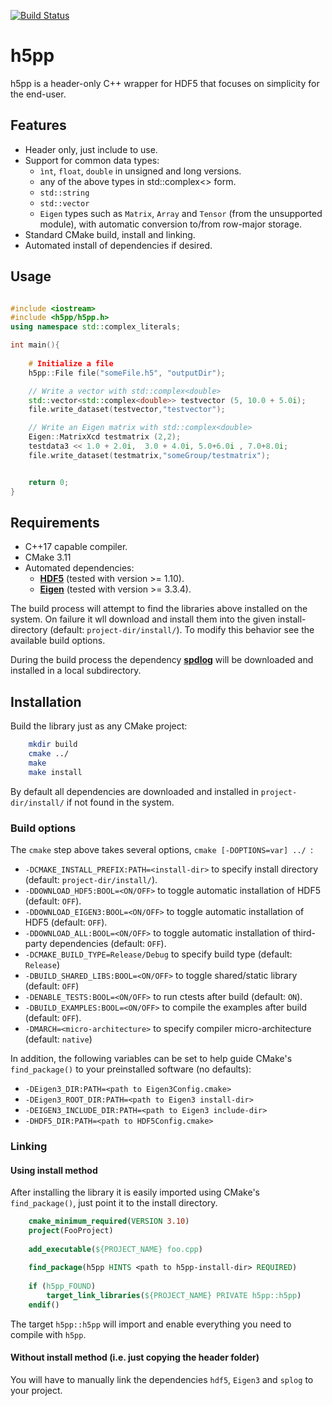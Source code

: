 [![Build Status](https://travis-ci.org/DavidAce/libh5pp.svg?branch=master)](https://travis-ci.org/DavidAce/libh5pp)

# h5pp
h5pp is a header-only C++ wrapper for HDF5 that focuses on simplicity for the end-user. 

## Features
* Header only, just include to use.
* Support for common data types:
    - `ìnt`, `float`, `double` in unsigned and long versions.
    - any of the above types in std::complex<> form.
    - `std::string`
    - `std::vector`
    - `Eigen` types such as `Matrix`, `Array` and `Tensor` (from the unsupported module), with automatic conversion to/from row-major storage.
* Standard CMake build, install and linking. 
* Automated install of dependencies if desired.

## Usage

```c++

#include <iostream>
#include <h5pp/h5pp.h>
using namespace std::complex_literals;

int main(){
    
    # Initialize a file
    h5pp::File file("someFile.h5", "outputDir");

    // Write a vector with std::complex<double>
    std::vector<std::complex<double>> testvector (5, 10.0 + 5.0i);
    file.write_dataset(testvector,"testvector");

    // Write an Eigen matrix with std::complex<double>
    Eigen::MatrixXcd testmatrix (2,2);
    testdata3 << 1.0 + 2.0i,  3.0 + 4.0i, 5.0+6.0i , 7.0+8.0i;
    file.write_dataset(testmatrix,"someGroup/testmatrix");


    return 0;
}

```


## Requirements
* C++17 capable compiler.
* CMake 3.11
* Automated dependencies:
    - [**HDF5**](https://support.hdfgroup.org/HDF5/) (tested with version >= 1.10).
    - [**Eigen**](http://eigen.tuxfamily.org) (tested with version >= 3.3.4).

The build process will attempt to find the libraries above installed on the system.
On failure it wll download and install them into the given install-directory (default: `project-dir/install/`).
To modify this behavior see the available build options.

During the build process the dependency [**spdlog**](https://github.com/gabime/spdlog) will be downloaded and installed in a local subdirectory.


## Installation
Build the library just as any CMake project:

```bash
    mkdir build
    cmake ../
    make
    make install
```

By default all dependencies are downloaded and installed in `project-dir/install/` if not found in the system.

### Build options

The `cmake` step above takes several options, `cmake [-DOPTIONS=var] ../ `:
* `-DCMAKE_INSTALL_PREFIX:PATH=<install-dir>` to specify install directory (default: `project-dir/install/`).
* `-DDOWNLOAD_HDF5:BOOL=<ON/OFF>` to toggle automatic installation of HDF5 (default: `OFF`).
* `-DDOWNLOAD_EIGEN3:BOOL=<ON/OFF>` to toggle automatic installation of HDF5 (default: `OFF`).
* `-DDOWNLOAD_ALL:BOOL=<ON/OFF>` to toggle automatic installation of third-party dependencies (default: `OFF`).
* `-DCMAKE_BUILD_TYPE=Release/Debug` to specify build type (default: `Release`)
* `-DBUILD_SHARED_LIBS:BOOL=<ON/OFF>` to toggle shared/static library (default: `OFF`)
* `-DENABLE_TESTS:BOOL=<ON/OFF>` to run ctests after build (default: `ON`).
* `-DBUILD_EXAMPLES:BOOL=<ON/OFF>` to compile the examples after build (default: `OFF`).
* `-DMARCH=<micro-architecture>` to specify compiler micro-architecture (default: `native`)


In addition, the following variables can be set to help guide CMake's `find_package()` to your preinstalled software (no defaults):

* `-DEigen3_DIR:PATH=<path to Eigen3Config.cmake>` 
* `-DEigen3_ROOT_DIR:PATH=<path to Eigen3 install-dir>` 
* `-DEIGEN3_INCLUDE_DIR:PATH=<path to Eigen3 include-dir>`
* `-DHDF5_DIR:PATH=<path to HDF5Config.cmake>` 



### Linking 
#### Using install method
After installing the library it is easily imported using CMake's `find_package()`, just point it to the install directory.

```cmake
    cmake_minimum_required(VERSION 3.10)
    project(FooProject)
    
    add_executable(${PROJECT_NAME} foo.cpp)
    
    find_package(h5pp HINTS <path to h5pp-install-dir> REQUIRED)
    
    if (h5pp_FOUND)
        target_link_libraries(${PROJECT_NAME} PRIVATE h5pp::h5pp)
    endif()
```

The target `h5pp::h5pp` will import and enable everything you need to compile with `h5pp`.

#### Without install method (i.e. just copying the header folder)
You will have to manually link the dependencies `hdf5`, `Eigen3` and `splog` to your project.